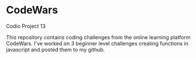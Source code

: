 # CodeWars
Codio Project 13

This repository contains coding challenges from the online learning platform CodeWars. I've worked on 3 beginner level challenges creating functions in javascript and posted them to my github.
